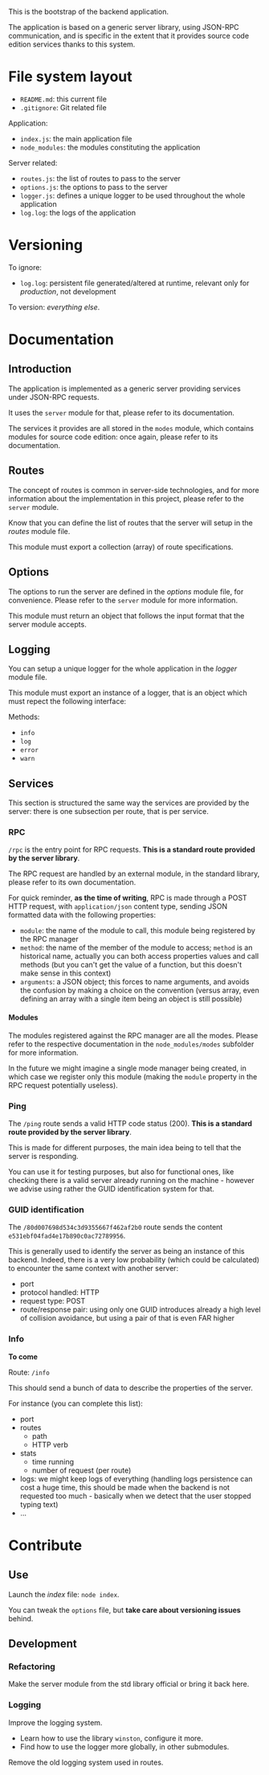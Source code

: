 This is the bootstrap of the backend application.

The application is based on a generic server library, using JSON-RPC communication, and is specific in the extent that it provides source code edition services thanks to this system.

# File system layout

* `README.md`: this current file
* `.gitignore`: Git related file

Application:

* `index.js`: the main application file
* `node_modules`: the modules constituting the application

Server related:

* `routes.js`: the list of routes to pass to the server
* `options.js`: the options to pass to the server
* `logger.js`: defines a unique logger to be used throughout the whole application
* `log.log`: the logs of the application

# Versioning

To ignore:

* `log.log`: persistent file generated/altered at runtime, relevant only for _production_, not development

To version: _everything else_.

# Documentation

## Introduction

The application is implemented as a generic server providing services under JSON-RPC requests.

It uses the `server` module for that, please refer to its documentation.

The services it provides are all stored in the `modes` module, which contains modules for source code edition: once again, please refer to its documentation.

## Routes

The concept of routes is common in server-side technologies, and for more information about the implementation in this project, please refer to the `server` module.

Know that you can define the list of routes that the server will setup in the _routes_ module file.

This module must export a collection (array) of route specifications.

## Options

The options to run the server are defined in the _options_ module file, for convenience. Please refer to the `server` module for more information.

This module must return an object that follows the input format that the server module accepts.

## Logging

You can setup a unique logger for the whole application in the _logger_ module file.

This module must export an instance of a logger, that is an object which must repect the following interface:

Methods:

* `info`
* `log`
* `error`
* `warn`

## Services

This section is structured the same way the services are provided by the server: there is one subsection per route, that is per service.

### RPC

`/rpc` is the entry point for RPC requests. __This is a standard route provided by the server library__.

The RPC request are handled by an external module, in the standard library, please refer to its own documentation.

For quick reminder, __as the time of writing__, RPC is made through a POST HTTP request, with `application/json` content type, sending JSON formatted data with the following properties:

* `module`: the name of the module to call, this module being registered by the RPC manager
* `method`: the name of the member of the module to access; `method` is an historical name, actually you can both access properties values and call methods (but you can't get the value of a function, but this doesn't make sense in this context)
* `arguments`: a JSON object; this forces to name arguments, and avoids the confusion by making a choice on the convention (versus array, even defining an array with a single item being an object is still possible)

#### Modules

The modules registered against the RPC manager are all the modes. Please refer to the respective documentation in the `node_modules/modes` subfolder for more information.

In the future we might imagine a single mode manager being created, in which case we register only this module (making the `module` property in the RPC request potentially useless).

### Ping

The `/ping` route sends a valid HTTP code status (200). __This is a standard route provided by the server library__.

This is made for different purposes, the main idea being to tell that the server is responding.

You can use it for testing purposes, but also for functional ones, like checking there is a valid server already running on the machine - however we advise using rather the GUID identification system for that.

### GUID identification

The `/80d007698d534c3d9355667f462af2b0` route sends the content `e531ebf04fad4e17b890c0ac72789956`.

This is generally used to identify the server as being an instance of this backend. Indeed, there is a very low probability (which could be calculated) to encounter the same context with another server:

* port
* protocol handled: HTTP
* request type: POST
* route/response pair: using only one GUID introduces already a high level of collision avoidance, but using a pair of that is even FAR higher

### Info

__To come__

Route: `/info`

This should send a bunch of data to describe the properties of the server.

For instance (you can complete this list):

* port
* routes
	* path
	* HTTP verb
* stats
	* time running
	* number of request (per route)
* logs: we might keep logs of everything (handling logs persistence can cost a huge time, this should be made when the backend is not requested too much - basically when we detect that the user stopped typing text)
* ...

# Contribute

## Use

Launch the _index_ file: `node index`.

You can tweak the `options` file, but __take care about versioning issues__ behind.

## Development

### Refactoring

Make the server module from the std library official or bring it back here.

### Logging

Improve the logging system.

* Learn how to use the library `winston`, configure it more.
* Find how to use the logger more globally, in other submodules.

Remove the old logging system used in routes.

